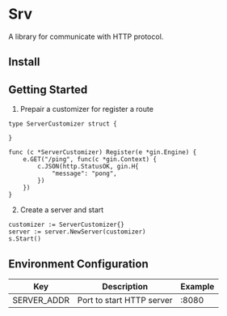 # Srv
A library for communicate with HTTP protocol.

## Install

## Getting Started 
1. Prepair a customizer for register a route
```
type ServerCustomizer struct {

}

func (c *ServerCustomizer) Register(e *gin.Engine) {
    e.GET("/ping", func(c *gin.Context) {
		c.JSON(http.StatusOK, gin.H{
			"message": "pong",
		})
	})
}
```
2. Create a server and start
```
customizer := ServerCustomizer{}
server := server.NewServer(customizer)
s.Start()
```

## Environment Configuration ##
| Key | Description | Example | 
| --- | ----------- | ------- | 
| SERVER_ADDR | Port to start HTTP server | :8080

